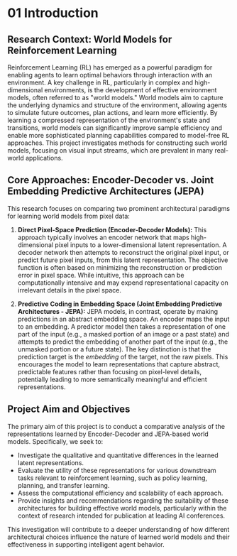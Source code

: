 # 01 Introduction

## Research Context: World Models for Reinforcement Learning

Reinforcement Learning (RL) has emerged as a powerful paradigm for enabling agents to learn optimal behaviors through interaction with an environment. A key challenge in RL, particularly in complex and high-dimensional environments, is the development of effective environment models, often referred to as "world models." World models aim to capture the underlying dynamics and structure of the environment, allowing agents to simulate future outcomes, plan actions, and learn more efficiently. By learning a compressed representation of the environment's state and transitions, world models can significantly improve sample efficiency and enable more sophisticated planning capabilities compared to model-free RL approaches. This project investigates methods for constructing such world models, focusing on visual input streams, which are prevalent in many real-world applications.

## Core Approaches: Encoder-Decoder vs. Joint Embedding Predictive Architectures (JEPA)

This research focuses on comparing two prominent architectural paradigms for learning world models from pixel data:

1.  **Direct Pixel-Space Prediction (Encoder-Decoder Models):** This approach typically involves an encoder network that maps high-dimensional pixel inputs to a lower-dimensional latent representation. A decoder network then attempts to reconstruct the original pixel input, or predict future pixel inputs, from this latent representation. The objective function is often based on minimizing the reconstruction or prediction error in pixel space. While intuitive, this approach can be computationally intensive and may expend representational capacity on irrelevant details in the pixel space.

2.  **Predictive Coding in Embedding Space (Joint Embedding Predictive Architectures - JEPA):** JEPA models, in contrast, operate by making predictions in an abstract embedding space. An encoder maps the input to an embedding. A predictor model then takes a representation of one part of the input (e.g., a masked portion of an image or a past state) and attempts to predict the embedding of another part of the input (e.g., the unmasked portion or a future state). The key distinction is that the prediction target is the *embedding* of the target, not the raw pixels. This encourages the model to learn representations that capture abstract, predictable features rather than focusing on pixel-level details, potentially leading to more semantically meaningful and efficient representations.

## Project Aim and Objectives

The primary aim of this project is to conduct a comparative analysis of the representations learned by Encoder-Decoder and JEPA-based world models. Specifically, we seek to:

*   Investigate the qualitative and quantitative differences in the learned latent representations.
*   Evaluate the utility of these representations for various downstream tasks relevant to reinforcement learning, such as policy learning, planning, and transfer learning.
*   Assess the computational efficiency and scalability of each approach.
*   Provide insights and recommendations regarding the suitability of these architectures for building effective world models, particularly within the context of research intended for publication at leading AI conferences.

This investigation will contribute to a deeper understanding of how different architectural choices influence the nature of learned world models and their effectiveness in supporting intelligent agent behavior.
